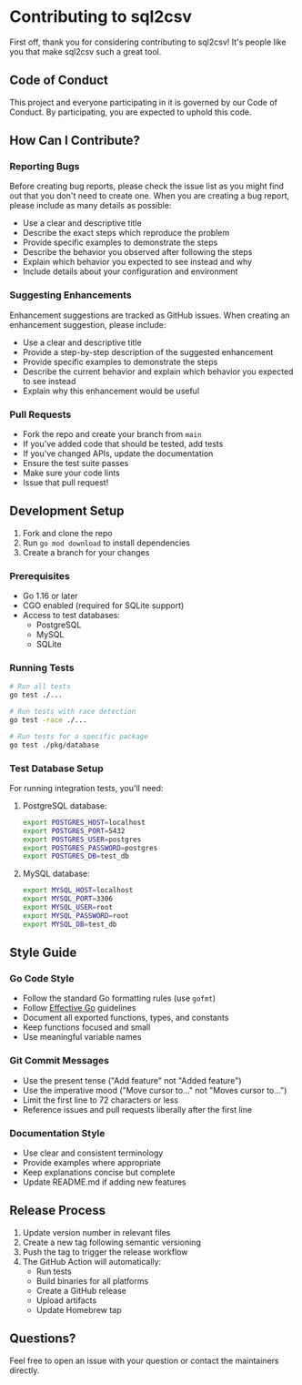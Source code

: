 # Contributing to sql2csv

First off, thank you for considering contributing to sql2csv! It's people like you that make sql2csv such a great tool.

## Code of Conduct

This project and everyone participating in it is governed by our Code of Conduct. By participating, you are expected to uphold this code.

## How Can I Contribute?

### Reporting Bugs

Before creating bug reports, please check the issue list as you might find out that you don't need to create one. When you are creating a bug report, please include as many details as possible:

* Use a clear and descriptive title
* Describe the exact steps which reproduce the problem
* Provide specific examples to demonstrate the steps
* Describe the behavior you observed after following the steps
* Explain which behavior you expected to see instead and why
* Include details about your configuration and environment

### Suggesting Enhancements

Enhancement suggestions are tracked as GitHub issues. When creating an enhancement suggestion, please include:

* Use a clear and descriptive title
* Provide a step-by-step description of the suggested enhancement
* Provide specific examples to demonstrate the steps
* Describe the current behavior and explain which behavior you expected to see instead
* Explain why this enhancement would be useful

### Pull Requests

* Fork the repo and create your branch from `main`
* If you've added code that should be tested, add tests
* If you've changed APIs, update the documentation
* Ensure the test suite passes
* Make sure your code lints
* Issue that pull request!

## Development Setup

1. Fork and clone the repo
2. Run `go mod download` to install dependencies
3. Create a branch for your changes

### Prerequisites

* Go 1.16 or later
* CGO enabled (required for SQLite support)
* Access to test databases:
  * PostgreSQL
  * MySQL
  * SQLite

### Running Tests

```bash
# Run all tests
go test ./...

# Run tests with race detection
go test -race ./...

# Run tests for a specific package
go test ./pkg/database
```

### Test Database Setup

For running integration tests, you'll need:

1. PostgreSQL database:
   ```bash
   export POSTGRES_HOST=localhost
   export POSTGRES_PORT=5432
   export POSTGRES_USER=postgres
   export POSTGRES_PASSWORD=postgres
   export POSTGRES_DB=test_db
   ```

2. MySQL database:
   ```bash
   export MYSQL_HOST=localhost
   export MYSQL_PORT=3306
   export MYSQL_USER=root
   export MYSQL_PASSWORD=root
   export MYSQL_DB=test_db
   ```

## Style Guide

### Go Code Style

* Follow the standard Go formatting rules (use `gofmt`)
* Follow [Effective Go](https://golang.org/doc/effective_go.html) guidelines
* Document all exported functions, types, and constants
* Keep functions focused and small
* Use meaningful variable names

### Git Commit Messages

* Use the present tense ("Add feature" not "Added feature")
* Use the imperative mood ("Move cursor to..." not "Moves cursor to...")
* Limit the first line to 72 characters or less
* Reference issues and pull requests liberally after the first line

### Documentation Style

* Use clear and consistent terminology
* Provide examples where appropriate
* Keep explanations concise but complete
* Update README.md if adding new features

## Release Process

1. Update version number in relevant files
2. Create a new tag following semantic versioning
3. Push the tag to trigger the release workflow
4. The GitHub Action will automatically:
   * Run tests
   * Build binaries for all platforms
   * Create a GitHub release
   * Upload artifacts
   * Update Homebrew tap

## Questions?

Feel free to open an issue with your question or contact the maintainers directly. 